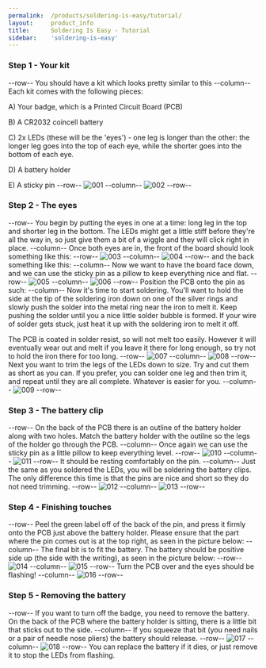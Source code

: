 ```yaml
---
permalink:	/products/soldering-is-easy/tutorial/
layout:		product_info
title:		Soldering Is Easy - Tutorial
sidebar:    'soldering-is-easy'
---
```

### Step 1 - Your kit
--row--
You should have a kit which looks pretty similar to this
--column--
Each kit comes with the following pieces:

A) Your badge, which is a Printed Circuit Board (PCB)

B) A CR2032 coincell battery

C) 2x LEDs (these will be the 'eyes') - one leg is longer than the other: the longer leg goes into the top of each eye, while the shorter goes into the bottom of each eye.

D) A battery holder

E) A sticky pin
--row--
![001]
--column--
![002]
--row--
### Step 2 - The eyes
--row--
You begin by putting the eyes in one at a time: long leg in the top and shorter leg in the bottom. The LEDs might get a little stiff before they're all the way in, so just give them a bit of a wiggle and they will click right in place.
--column--
Once both eyes are in, the front of the board should look something like this:
--row--
![003]
--column--
![004]
--row--
and the back something like this:
--column--
Now we want to have the board face down, and we can use the sticky pin as a pillow to keep everything nice and flat.
--row--
![005]
--column--
![006]
--row--
Position the PCB onto the pin as such:
--column--
Now it's time to start soldering. You'll want to hold the side at the tip of the soldering iron down on one of the silver rings and slowly push the solder into the metal ring near the iron to melt it. Keep pushing the solder until you a nice little solder bubble is formed. If your wire of solder gets stuck, just heat it up with the soldering iron to melt it off.

The PCB is coated in solder resist, so will not melt too easily. However it will eventually wear out and melt if you leave it there for long enough, so try not to hold the iron there for too long.
--row--
![007]
--column--
![008]
--row--
Next you want to trim the legs of the LEDs down to size. Try and cut them as short as you can. If you prefer, you can solder one leg and then trim it, and repeat until they are all complete. Whatever is easier for you.
--column--
![009]
--row--
### Step 3 - The battery clip
--row--
On the back of the PCB there is an outline of the battery holder along with two holes. Match the battery holder with the outilne so the legs of the holder go through the PCB.
--column--
Once again we can use the sticky pin as a little pillow to keep everything level.
--row--
![010]
--column--
![011]
--row--
It should be resting comfortably on the pin.
--column--
Just the same as you soldered the LEDs, you will be soldering the battery clips. The only difference this time is that the pins are nice and short so they do not need trimming.
--row--
![012]
--column--
![013]
--row--
### Step 4 - Finishing touches
--row--
Peel the green label off of the back of the pin, and press it firmly onto the PCB just above the battery holder. Please ensure that the part where the pin comes out is at the top right, as seen in the picture below:
--column--
The final bit is to fit the battery. The battery should be positive side up (the side with the writing), as seen in the picture below:
--row--
![014]
--column--
![015]
--row--
Turn the PCB over and the eyes should be flashing!
--column--
![016]
--row--
### Step 5 - Removing the battery
--row--
If you want to turn off the badge, you need to remove the battery. On the back of the PCB where the battery holder is sitting, there is a little bit that sticks out to the side.
--column--
If you squeeze that bit (you need nails or a pair of needle nose pliers) the battery should release.
--row--
![017]
--column--
![018]
--row--
You can replace the battery if it dies, or just remove it to stop the LEDs from flashing.




[001]: https://raw.github.com/wiki/Cyberlane/Soldering-is-easy/img/001.jpg
[002]: https://raw.github.com/wiki/Cyberlane/Soldering-is-easy/img/002.jpg
[003]: https://raw.github.com/wiki/Cyberlane/Soldering-is-easy/img/003.jpg
[004]: https://raw.github.com/wiki/Cyberlane/Soldering-is-easy/img/004.jpg
[005]: https://raw.github.com/wiki/Cyberlane/Soldering-is-easy/img/005.jpg
[006]: https://raw.github.com/wiki/Cyberlane/Soldering-is-easy/img/006.jpg
[007]: https://raw.github.com/wiki/Cyberlane/Soldering-is-easy/img/007.jpg
[008]: https://raw.github.com/wiki/Cyberlane/Soldering-is-easy/img/008.jpg
[009]: https://raw.github.com/wiki/Cyberlane/Soldering-is-easy/img/009.jpg
[010]: https://raw.github.com/wiki/Cyberlane/Soldering-is-easy/img/010.jpg
[011]: https://raw.github.com/wiki/Cyberlane/Soldering-is-easy/img/011.jpg
[012]: https://raw.github.com/wiki/Cyberlane/Soldering-is-easy/img/012.jpg
[013]: https://raw.github.com/wiki/Cyberlane/Soldering-is-easy/img/013.jpg
[014]: https://raw.github.com/wiki/Cyberlane/Soldering-is-easy/img/014.jpg
[015]: https://raw.github.com/wiki/Cyberlane/Soldering-is-easy/img/015.jpg
[016]: https://raw.github.com/wiki/Cyberlane/Soldering-is-easy/img/016.jpg
[017]: https://raw.github.com/wiki/Cyberlane/Soldering-is-easy/img/017.jpg
[018]: https://raw.github.com/wiki/Cyberlane/Soldering-is-easy/img/018.jpg
[019]: https://raw.github.com/wiki/Cyberlane/Soldering-is-easy/img/019.jpg